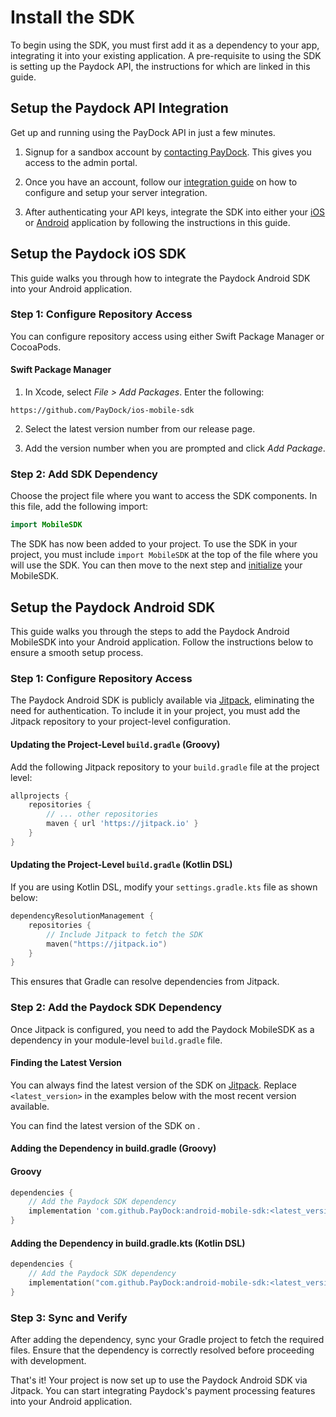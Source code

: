 # Install the SDK

To begin using the SDK, you must first add it as a dependency to your app, integrating it into your existing application. A pre-requisite to using the SDK is setting up the Paydock API, the instructions for which are linked in this guide.  


## Setup the Paydock API Integration

Get up and running using the PayDock API in just a few minutes.

1. Signup for a sandbox account by [contacting PayDock](https://paydock.com/contact/). This gives you access to the admin portal.

2. Once you have an account, follow our [integration guide](https://docs.paydock.com/#getting-started) on how to configure and setup your server integration.

3. After authenticating your API keys, integrate the SDK into either your [iOS](#setup-the-paydock-ios-sdk) or [Android](#setup-the-paydock-android-sdk) application by following the instructions in this guide.

## Setup the Paydock iOS SDK

This guide walks you through how to integrate the Paydock Android SDK into your Android application. 

### Step 1: Configure Repository Access

You can configure repository access using either Swift Package Manager or CocoaPods.

#### Swift Package Manager

1. In Xcode, select _File > Add Packages_. Enter the following:
```
https://github.com/PayDock/ios-mobile-sdk
```
2. Select the latest version number from our release page. 

3. Add the version number when you are prompted and click _Add Package_. 

### Step 2: Add SDK Dependency

Choose the project file where you want to access the SDK components. In this file, add the following import:

```Swift
import MobileSDK
```

The SDK has now been added to your project. To use the SDK in your project, you must include `import MobileSDK` at the top of the file where you will use the SDK. You can then move to the next step and [initialize](/setup/initialise) your MobileSDK.

## Setup the Paydock Android SDK

This guide walks you through the steps to add the Paydock Android MobileSDK into your Android application. Follow the instructions below to ensure a smooth setup process.

### Step 1: Configure Repository Access

The Paydock Android SDK is publicly available via [Jitpack](https://www.jitpack.io/#PayDock/android-mobile-sdk), eliminating the need for authentication. To include it in your project, you must add the Jitpack repository to your project-level configuration.

#### Updating the Project-Level `build.gradle` (Groovy)

Add the following Jitpack repository to your `build.gradle` file at the project level:

```groovy
allprojects {
    repositories {
        // ... other repositories
        maven { url 'https://jitpack.io' }
    }
}
```

#### Updating the Project-Level `build.gradle` (Kotlin DSL)

If you are using Kotlin DSL, modify your `settings.gradle.kts` file as shown below:

```kotlin
dependencyResolutionManagement {
    repositories {
        // Include Jitpack to fetch the SDK
        maven("https://jitpack.io")
    }
}
```

This ensures that Gradle can resolve dependencies from Jitpack.

### Step 2: Add the Paydock SDK Dependency

Once Jitpack is configured, you need to add the Paydock MobileSDK as a dependency in your module-level `build.gradle` file.

#### Finding the Latest Version

You can always find the latest version of the SDK on [Jitpack](https://www.jitpack.io/#PayDock/android-mobile-sdk). Replace `<latest_version>` in the examples below with the most recent version available.

You can find the latest version of the SDK on .

#### Adding the Dependency in build.gradle (Groovy)

#### Groovy
```groovy
dependencies {
    // Add the Paydock SDK dependency
    implementation 'com.github.PayDock:android-mobile-sdk:<latest_version>'
}
```

#### Adding the Dependency in build.gradle.kts (Kotlin DSL)
```kotlin
dependencies {
    // Add the Paydock SDK dependency
    implementation("com.github.PayDock:android-mobile-sdk:<latest_version>")
}
```

### Step 3: Sync and Verify

After adding the dependency, sync your Gradle project to fetch the required files. Ensure that the dependency is correctly resolved before proceeding with development.

That's it! Your project is now set up to use the Paydock Android SDK via Jitpack. You can start integrating Paydock's payment processing features into your Android application.